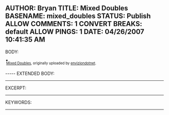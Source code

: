 AUTHOR: Bryan
TITLE: Mixed Doubles
BASENAME: mixed_doubles
STATUS: Publish
ALLOW COMMENTS: 1
CONVERT BREAKS: __default__
ALLOW PINGS: 1
DATE: 04/26/2007 10:41:35 AM
-----
BODY:
<style type="text/css">
.flickr-photo { border: solid 2px #000000; }
.flickr-yourcomment { }
.flickr-frame { text-align: left; padding: 3px; }
.flickr-caption { font-size: 0.8em; margin-top: 0px; }
</style>

<div class="flickr-frame">
	<a href="http://www.flickr.com/photos/envizion/89555014/" title="photo sharing"><img src="http://farm1.static.flickr.com/40/89555014_1aed1b1b26.jpg" class="flickr-photo" alt="" /></a>
<br />
	<span class="flickr-caption"><a href="http://www.flickr.com/photos/envizion/89555014/">Mixed Doubles</a>, originally uploaded by <a href="http://www.flickr.com/people/envizion/">enviziondotnet</a>.</span>
</div>
				
<p class="flickr-yourcomment">
	
</p>
-----
EXTENDED BODY:

-----
EXCERPT:

-----
KEYWORDS:

-----


